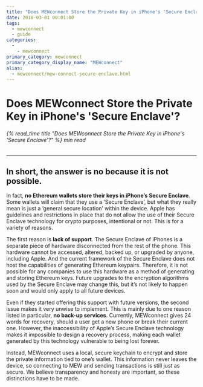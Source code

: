 ```yaml
---
title: "Does MEWconnect Store the Private Key in iPhone's 'Secure Enclave'?"
date: 2018-03-01 00:01:00
tags:
  - mewconnect
  - guide
categories:
  - 
    - mewconnect
primary_category: mewconnect
primary_category_display_name: "MEWconnect"
alias:
  - mewconnect/mew-connect-secure-enclave.html
---
```


# **Does MEWconnect Store the Private Key in iPhone's 'Secure Enclave'?**

###### {% read_time title "Does MEWconnect Store the Private Key in iPhone's 'Secure Enclave'?" %} min read

* * *

## **In short, the answer is no because it is not possible.**

In fact, **no Ethereum wallets store their keys in iPhone’s Secure Enclave**. Some wallets will claim that they use a ‘Secure Enclave’, but what they really mean is just a ‘general secure location’ within the device. Apple has guidelines and restrictions in place that do not allow the use of their Secure Enclave technology for crypto purposes, intentional or not. This is for a variety of reasons.

The first reason is **lack of support**. The Secure Enclave of iPhones is a separate piece of hardware disconnected from the rest of the phone. This hardware cannot be accessed, altered, backed up, or upgraded by anyone, including Apple. And the current framework of the Secure Enclave does not host the capabilities of generating Ethereum keypairs. Therefore, it is not possible for any companies to use this hardware as a method of generating and storing Ethereum keys. Future upgrades to the encryption algorithms used by the Secure Enclave may change this, but it’s not likely to happen soon and would only apply to all future devices.

Even if they started offering this support with future versions, the second issue makes it very unwise to implement. This is mainly due to one reason listed in particular, **no back-up services**. Currently, MEWconnect gives 24 words for recovery, should a user get a new phone or break their current one. However, the inaccessibility of Apple’s Secure Enclave technology makes it impossible to design a recovery process, making each wallet generated by this technology vulnerable to being lost forever.

Instead, MEWconnect uses a local, secure keychain to encrypt and store the private information tied to one’s wallet. This information never leaves the device, so connecting to MEW and sending transactions is still just as secure. We believe transparency and honesty are important, so these distinctions have to be made. 
